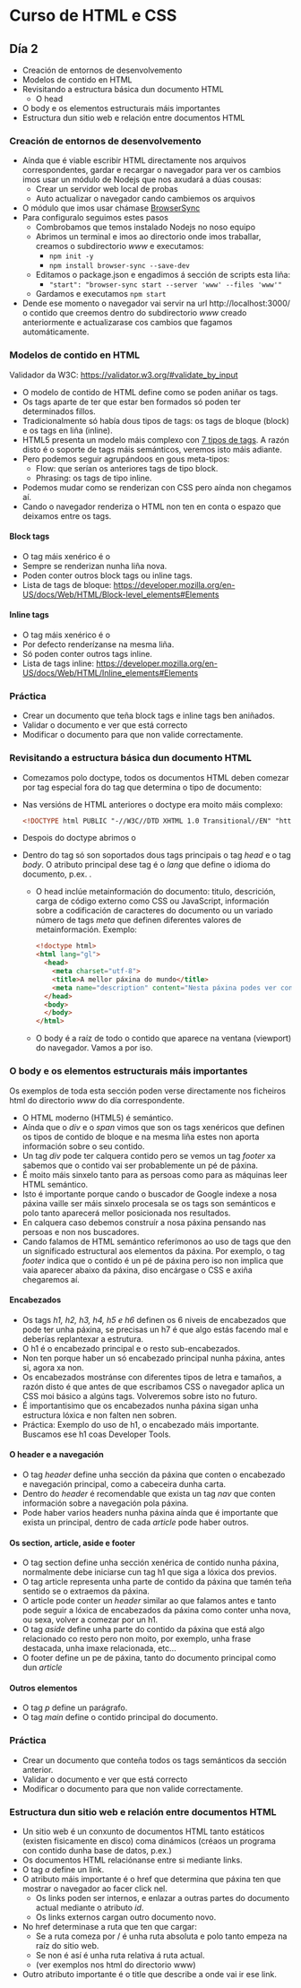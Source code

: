 # Curso de HTML e CSS

## Día 2

- Creación de entornos de desenvolvemento
- Modelos de contido en HTML
- Revisitando a estructura básica dun documento HTML
  - O head
- O body e os elementos estructurais máis importantes
- Estructura dun sitio web e relación entre documentos HTML



### Creación de entornos de desenvolvemento

- Aínda que é viable escribir HTML directamente nos arquivos correspondentes, gardar e recargar o navegador para ver os cambios imos usar un módulo de Nodejs que nos axudará a dúas cousas:
  - Crear un servidor web local de probas
  - Auto actualizar o navegador cando cambiemos os arquivos
- O módulo que imos usar chámase [BrowserSync](https://www.browsersync.io/)
- Para configuralo seguimos estes pasos
  - Combrobamos que temos instalado Nodejs no noso equipo
  - Abrimos un terminal e imos ao directorio onde imos traballar, creamos o subdirectorio *www* e executamos:
    - `npm init -y`
    - `npm install browser-sync --save-dev`
  - Editamos o package.json e engadimos á sección de scripts esta liña:
    - `"start": "browser-sync start --server 'www' --files 'www'"`
  - Gardamos e executamos `npm start`
- Dende ese momento o navegador vai servir na url http://localhost:3000/ o contido que creemos dentro do subdirectorio *www* creado anteriormente e actualizarase cos cambios que fagamos automáticamente.

### Modelos de contido en HTML

Validador da W3C: https://validator.w3.org/#validate_by_input

- O modelo de contido de HTML define como se poden aniñar os tags.
- Os tags aparte de ter que estar ben formados só poden ter determinados fillos.
- Tradicionalmente só había dous tipos de tags: os tags de bloque (block) e os tags en liña (inline).
- HTML5 presenta un modelo máis complexo con [7 tipos de tags](https://www.w3.org/TR/2011/WD-html5-20110525/content-models.html#kinds-of-content). A razón disto é o soporte de tags máis semánticos, veremos isto máis adiante.
- Pero podemos seguir agrupándoos en gous meta-tipos:
  - Flow: que serían os anteriores tags de tipo block.
  - Phrasing: os tags de tipo inline.
- Podemos mudar como se renderizan con CSS pero aínda non chegamos aí.
- Cando o navegador renderiza o HTML non ten en conta o espazo que deixamos entre os tags.

#### Block tags

- O tag máis xenérico é o <div>
- Sempre se renderizan nunha liña nova.
- Poden conter outros block tags ou inline tags.
- Lista de tags de bloque: https://developer.mozilla.org/en-US/docs/Web/HTML/Block-level_elements#Elements

#### Inline tags

- O tag máis xenérico é o <span>
- Por defecto renderízanse na mesma liña.
- Só poden conter outros tags inline.
- Lista de tags inline: https://developer.mozilla.org/en-US/docs/Web/HTML/Inline_elements#Elements

### Práctica

- Crear un documento que teña block tags e inline tags ben aniñados.
- Validar o documento e ver que está correcto
- Modificar o documento para que non valide correctamente.

### Revisitando a estructura básica dun documento HTML

- Comezamos polo doctype, todos os documentos HTML deben comezar por tag especial fora do tag <html> que determina o tipo de documento: <!doctype html>

- Nas versións de HTML anteriores o doctype era moito máis complexo:

  ```html
  <!DOCTYPE html PUBLIC "-//W3C//DTD XHTML 1.0 Transitional//EN" "http://www.w3.org/TR/xhtml1/DTD/xhtml1-transitional.dtd">
  ```

- Despois do doctype abrimos o <html>

- Dentro do tag <html> só son soportados dous tags principais o tag *head* e o tag *body*. O atributo principal dese tag é o *lang* que define o idioma do documento, p.ex. <html lang="gl">.

  - O head inclúe metainformación do documento: titulo, descrición, carga de código externo como CSS ou JavaScript, información sobre a codificación de caracteres do documento ou un variado número de tags *meta* que definen diferentes valores de metainformación. 
    Exemplo:

    ```html
    <!doctype html>
    <html lang="gl">
      <head>
        <meta charset="utf-8">
        <title>A mellor páxina do mundo</title>
        <meta name="description" content="Nesta páxina podes ver contido flipante">
      </head>
      <body>      
      </body>
    </html>
    ```

  - O body é a raíz de todo o contido que aparece na ventana (viewport) do navegador. Vamos a por iso.

### O body e os elementos estructurais máis importantes

Os exemplos de toda esta sección poden verse directamente nos ficheiros html do directorio *www* do día correspondente.

- O HTML moderno (HTML5) é semántico.
- Aínda que o *div* e o *span* vimos que son os tags xenéricos que definen os tipos de contido de bloque e na mesma liña estes non aporta información sobre o seu contido.
- Un tag *div* pode ter calquera contido pero se vemos un tag *footer* xa sabemos que o contido vai ser probablemente un pé de páxina.
- É moito máis sinxelo tanto para as persoas como para as máquinas leer HTML semántico.
- Isto é importante porque cando o buscador de Google indexe a nosa páxina vaille ser máis sinxelo procesala se os tags son semánticos e polo tanto aparecerá mellor posicionada nos resultados.
- En calquera caso debemos construír a nosa páxina pensando nas persoas e non nos buscadores.
- Cando falamos de HTML semántico referímonos ao uso de tags que den un significado estructural aos elementos da páxina. Por exemplo, o tag *footer* indica que o contido é un pé de páxina pero iso non implica que vaia aparecer abaixo da páxina, diso encárgase o CSS e axiña chegaremos aí.

#### Encabezados

- Os tags *h1, h2, h3, h4, h5 e h6* definen os 6 niveis de encabezados que pode ter unha páxina, se precisas un h7 é que algo estás facendo mal e deberías replantexar a estrutura.
- O h1 é o encabezado principal e o resto sub-encabezados.
- Non ten porque haber un só encabezado principal nunha páxina, antes si, agora xa non.
- Os encabezados mostránse con diferentes tipos de letra e tamaños, a razón disto é que antes de que escribamos CSS o navegador aplica un CSS moi básico a algúns tags. Volveremos sobre isto no futuro.
- É importantisimo que os encabezados nunha páxina sigan unha estructura lóxica e non falten nen sobren.
- Práctica: Exemplo do uso de h1, o encabezado máis importante. Buscamos ese h1 coas Developer Tools.

#### O header e a navegación

- O tag *header* define unha sección da páxina que conten o encabezado e navegación principal, como a cabeceira dunha carta.
- Dentro do *header* é recomendable que exista un tag *nav* que conten información sobre a navegación pola páxina.
- Pode haber varios headers nunha páxina aínda que é importante que exista un principal, dentro de cada *article* pode haber outros.

#### Os section, article, aside e footer

- O tag section define unha sección xenérica de contido nunha páxina, normalmente debe iniciarse cun tag h1 que siga a lóxica dos previos.
- O tag article representa unha parte de contido da páxina que tamén teña sentido se o extraemos da páxina.
- O article pode conter un *header* similar ao que falamos antes e tanto pode seguir a lóxica de encabezados da páxina como conter unha nova, ou sexa, volver a comezar por un h1.
- O tag *aside* define unha parte do contido da páxina que está algo relacionado co resto pero non moito, por exemplo, unha frase destacada, unha imaxe relacionada, etc...
- O footer define un pe de páxina, tanto do documento principal como dun *article*

#### Outros elementos

- O tag *p* define un parágrafo.
- O tag *main* define o contido principal do documento.

### Práctica

- Crear un documento que conteña todos os tags semánticos da sección anterior.
- Validar o documento e ver que está correcto
- Modificar o documento para que non valide correctamente.

### Estructura dun sitio web e relación entre documentos HTML

- Un sitio web é un conxunto de documentos HTML tanto estáticos (existen fisicamente en disco) coma dinámicos (créaos un programa con contido dunha base de datos, p.ex.)
- Os documentos HTML relaciónanse entre si mediante links.
- O tag *a* define un link.
- O atributo máis importante é o href que determina que páxina ten que mostrar o navegador ao facer click nel.
  - Os links poden ser internos, e enlazar a outras partes do documento actual mediante o atributo *id*.
  - Os links externos cargan outro documento novo.
- No href determinase a ruta que ten que cargar:
  - Se a ruta comeza por / é unha ruta absoluta e polo tanto empeza na raíz do sitio web.
  - Se non é así é unha ruta relativa á ruta actual.
  - (ver exemplos nos html do directorio www)
- Outro atributo importante é o title que describe a onde vai ir ese link.

### 